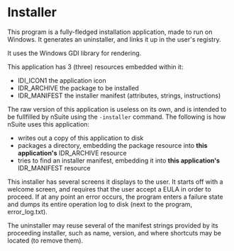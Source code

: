 # Installer
This program is a fully-fledged installation application, made to run on Windows. It generates an uninstaller, and links it up in the user's registry.

It uses the Windows GDI library for rendering.

This application has 3 (three) resources embedded within it:
  - IDI_ICON1		the application icon
  - IDR_ARCHIVE		the package to be installed
  - IDR_MANIFEST	the installer manifest (attributes, strings, instructions)
  
The raw version of this application is useless on its own, and is intended to be fullfilled by nSuite using the `-installer` command.
The following is how nSuite uses this application:
  - writes out a copy of this application to disk
  - packages a directory, embedding the package resource into **this application's** IDR_ARCHIVE resource
  - tries to find an installer manifest, embedding it into **this application's** IDR_MANIFEST resource
 
This installer has several screens it displays to the user. It starts off with a welcome screen, and requires that the user accept a EULA in order to proceed.
If at any point an error occurs, the program enters a failure state and dumps its entire operation log to disk (next to the program, error_log.txt).

The uninstaller may reuse several of the manifest strings provided by its proceeding installer, such as name, version, and where shortcuts may be located (to remove them).